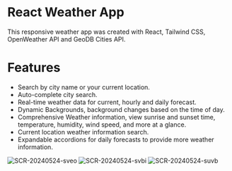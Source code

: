 # React Weather App

This responsive weather app was created with React, Tailwind CSS, OpenWeather API and GeoDB Cities API.

# Features

- Search by city name or your current location.
- Auto-complete city search.
- Real-time weather data for current, hourly and daily forecast.
- Dynamic Backgrounds, background changes based on the time of day.
- Comprehensive Weather information, view sunrise and sunset time, temperature, humidity, wind speed, and more at a glance.
- Current location weather information search.
- Expandable accordions for daily forecasts to provide more weather information.


![SCR-20240524-sveo](https://github.com/samuelchen17/react_weather_app/assets/54968307/c7dcc527-f7a7-41c0-9f29-66832d3a94d3)
![SCR-20240524-svbi](https://github.com/samuelchen17/react_weather_app/assets/54968307/607a0484-5bcb-497f-8fd0-515140987363)
![SCR-20240524-suvb](https://github.com/samuelchen17/react_weather_app/assets/54968307/7ae5fd1b-06b5-49ab-b63b-e12d31990c98)
